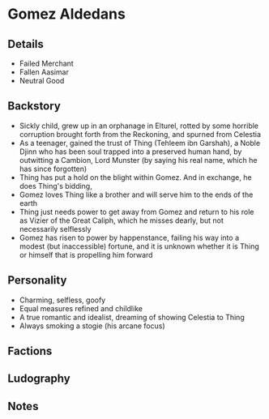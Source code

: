 # Gomez Aldedans

## Details
- Failed Merchant
- Fallen Aasimar
- Neutral Good

## Backstory
- Sickly child, grew up in an orphanage in Elturel, rotted by some horrible corruption brought forth from the Reckoning, and spurned from Celestia
- As a teenager, gained the trust of Thing (Tehleem ibn Garshah), a Noble Djinn who has been soul trapped into a preserved human hand, by outwitting a Cambion, Lord Munster (by saying his real name, which he has since forgotten)
- Thing has put a hold on the blight within Gomez. And in exchange, he does Thing's bidding,
- Gomez loves Thing like a brother and will serve him to the ends of the earth
- Thing just needs power to get away from Gomez and return to his role as Vizier of the Great Caliph, which he misses dearly, but not necessarily selflessly
- Gomez has risen to power by happenstance, failing his way into a modest (but inaccessible) fortune, and it is unknown whether it is Thing or himself that is propelling him forward


## Personality
- Charming, selfless, goofy
- Equal measures refined and childlike
- A true romantic and idealist, dreaming of showing Celestia to Thing
- Always smoking a stogie (his arcane focus)

## Factions

## Ludography

## Notes
